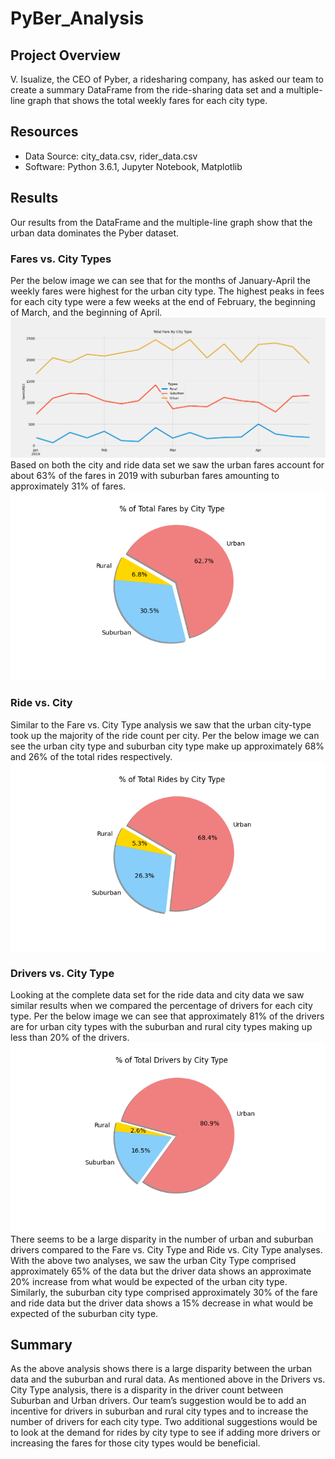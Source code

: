 # PyBer_Analysis
## Project Overview
V. Isualize, the CEO of Pyber, a ridesharing company, has asked our team to create a summary DataFrame from the ride-sharing data set and a multiple-line graph that shows the total weekly fares for each city type. 
## Resources
- Data Source: city_data.csv, rider_data.csv
- Software: Python 3.6.1, Jupyter Notebook, Matplotlib
## Results 
Our results from the DataFrame and the multiple-line graph show that the urban data dominates the Pyber dataset. 
### Fares vs. City Types
Per the below image we can see that for the months of January-April the weekly fares were highest for the urban city type. The highest peaks in fees for each city type were a few weeks at the end of February, the beginning of March, and the beginning of April.
![ PyBer_fare_summary.png]( https://github.com/lmacera/PyBer_Analysis/blob/main/Resources/PyBer_fare_summary.png )
Based on both the city and ride data set we saw the urban fares account for about 63% of the fares in 2019 with suburban fares amounting to approximately 31% of fares.
![ Fig5.png]( https://github.com/lmacera/PyBer_Analysis/blob/main/Resources/Fig5.png )
### Ride vs. City
Similar to the Fare vs. City Type analysis we saw that the urban city-type took up the majority of the ride count per city. Per the below image we can see the urban city type and suburban city type make up approximately 68% and 26% of the total rides respectively.
![ Fig6.png]( https://github.com/lmacera/PyBer_Analysis/blob/main/Resources/Fig6.png )

### Drivers vs. City Type
Looking at the complete data set for the ride data and city data we saw similar results when we compared the percentage of drivers for each city type. Per the below image we can see that approximately 81% of the drivers are for urban city types with the suburban and rural city types making up less than 20% of the drivers. 
![ Fig7.png]( https://github.com/lmacera/PyBer_Analysis/blob/main/Resources/Fig7.png )
There seems to be a large disparity in the number of urban and suburban drivers compared to the Fare vs. City Type and Ride vs. City Type analyses. With the above two analyses, we saw the urban City Type comprised approximately 65% of the data but the driver data shows an approximate 20% increase from what would be expected of the urban city type. Similarly, the suburban city type comprised approximately 30% of the fare and ride data but the driver data shows a 15% decrease in what would be expected of the suburban city type.

## Summary
As the above analysis shows there is a large disparity between the urban data and the suburban and rural data. As mentioned above in the Drivers vs. City Type analysis, there is a disparity in the driver count between Suburban and Urban drivers. Our team’s suggestion would be to add an incentive for drivers in suburban and rural city types and to increase the number of drivers for each city type. Two additional suggestions would be to look at the demand for rides by city type to see if adding more drivers or increasing the fares for those city types would be beneficial. 

